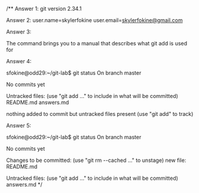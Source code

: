 /**
Answer 1: 
git version 2.34.1

Answer 2: 
user.name=skylerfokine
user.email=skylerfokine@gmail.com


Answer 3: 

The command brings you to a manual that describes what git add is used for 


Answer 4: 

sfokine@odd29:~/git-lab$ git status
On branch master

No commits yet

Untracked files:
  (use "git add <file>..." to include in what will be committed)
        README.md
        answers.md

nothing added to commit but untracked files present (use "git add" to track)


Answer 5: 

sfokine@odd29:~/git-lab$ git status
On branch master

No commits yet

Changes to be committed:
  (use "git rm --cached <file>..." to unstage)
        new file:   README.md

Untracked files:
  (use "git add <file>..." to include in what will be committed)
        answers.md
*/